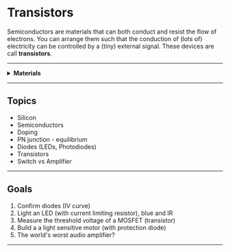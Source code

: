 # Transistors

Semiconductors are materials that can both conduct and resist the flow of electrons. You can arrange them such that the conduction of (lots of) electricity can be controlled by a (tiny) external signal. These devices are call **transistors**.

----

<details><summary><b>Materials</b></summary><p>

Contents|Level|Description| # |Data|Link|
:-------|:---:|:----------|:-:|:--:|:--:|
MOSFET|01|Power MOSFET/N-channel (IRF510)|2|[-D-](_resources/datasheets/IRF510.pdf)|[-L-](https://uk.farnell.com/vishay/irf510pbf/mosfet-n-100v-5-6a-to-220ab/dp/1653658)
Diode|01|IN4001|2|[-D-](_resources/datasheets/IN4001.pdf)|[-L-](https://uk.farnell.com/on-semiconductor/1n4001g/diode-standard-1a-do-41/dp/1458986)
Photodiode (Visible)|10|Visible (broadband) photodiode|2|-|[-L-](https://uk.farnell.com/vishay/tefd4300/photodiode-950nm-3mm/dp/2251271)
Photodiode (IR)|10|IR sensitive photodiode|2|-|[-L-](https://uk.farnell.com/osram-opto-semiconductors/sfh203-fa/photodiode-ir-filtered/dp/1212743)
LED (Blue)|10|Low power blue light emitting diode|2|-|[-L-](https://uk.farnell.com/broadcom-limited/hlmp-ka45-e0000/led-3mm-blue-85mcd-470nm/dp/1863182)
LED (IR)|10|Low power IR light emitting diode|2|-|[-L-](https://uk.farnell.com/vishay/tsal6100/infrared-emitter-940nm-t-1-3-4/dp/1328299)
LED (Red)|01|5 mm/2 mA red LED|2|[-D-](_resources/datasheets/led_HLMP.pdf)|[-L-](https://uk.farnell.com/broadcom-limited/hlmp-4700/led-5mm-red-2-3mcd-626nm/dp/1003232)
LED (Green)|01|3 mm/2 mA green LED|2|[-D-](_resources/datasheets/led_HLMP.pdf)|[-L-](https://uk.farnell.com/broadcom-limited/hlmp-1790/led-3mm-green-2-3mcd-569nm/dp/1003209)

</p></details>

----

## Topics

- Silicon
- Semiconductors
- Doping
- PN junction - equilibrium
- Diodes (LEDs, Photodiodes)
- Transistors
- Switch vs Amplifier

----

## Goals

1. Confirm diodes (IV curve)
2. Light an LED (with current limiting resistor), blue and IR
3. Measure the threshold voltage of a MOSFET (transistor)
4. Build a a light sensitive motor (with protection diode)
5. The world's worst audio amplifier?

----
